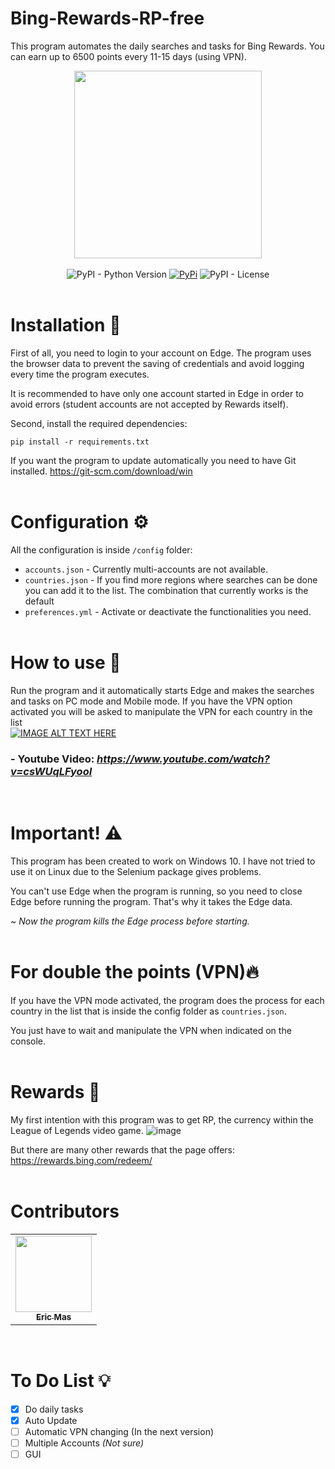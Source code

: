 # Bing-Rewards-RP-free
This program automates the daily searches and tasks for Bing Rewards. You can earn up to 6500 points every 11-15 days (using VPN).

<div align="center">
<img src="https://user-images.githubusercontent.com/57575090/177008524-6c68a6f3-8bdc-442c-b4e6-df89ba603943.png" width="300" /><br><br>
<img alt="PyPI - Python Version" src="https://img.shields.io/pypi/pyversions/bing-rewards?style=flat-square&label=Python&logo=python&logoColor=yellow">
<a href="https://pypi.org/project/bing-rewards/"> <img alt="PyPi" src="https://img.shields.io/pypi/v/bing-rewards?label=PyPI&style=flat-square&logo=pypi&logoColor=yellow"></a>
<img alt="PyPI - License" src="https://img.shields.io/pypi/l/bing-rewards?style=flat-square&label=License&color=blueviolet">
</div><br>

# Installation 📀
First of all, you need to login to your account on Edge. The program uses the browser data to prevent the saving of credentials and avoid logging every time the program executes.

It is recommended to have only one account started in Edge in order to avoid errors (student accounts are not accepted by Rewards itself).

Second, install the required dependencies: 
```
pip install -r requirements.txt
```

If you want the program to update automatically you need to have Git installed. https://git-scm.com/download/win
<br><br>

# Configuration ⚙️
All the configuration is inside `/config` folder:<br>
- `accounts.json` - Currently multi-accounts are not available.
- `countries.json` - If you find more regions where searches can be done you can add it to the list. The combination that currently works is the default
- `preferences.yml` - Activate or deactivate the functionalities you need.
<br><br>

# How to use 📝
Run the program and it automatically starts Edge and makes the searches and tasks on PC mode and Mobile mode.
If you have the VPN option activated you will be asked to manipulate the VPN for each country in the list<br>
[![IMAGE ALT TEXT HERE](https://user-images.githubusercontent.com/57575090/177008476-c13c5e41-7d2d-439f-8fe6-3aeccb9aca8a.png)](https://www.youtube.com/watch?v=csWUqLFyooI)
<br>

### **- Youtube Video:** *https://www.youtube.com/watch?v=csWUqLFyooI*
<br>

# Important! ⚠️
This program has been created to work on Windows 10. I have not tried to use it on Linux due to the Selenium package gives problems.

You can't use Edge when the program is running, so you need to close Edge before running the program.
That's why it takes the Edge data.

~ *Now the program kills the Edge process before starting.*
<br><br>

# For double the points (VPN)🔥
If you have the VPN mode activated, the program does the process for each country in the list that is inside the config folder as `countries.json`.

You just have to wait and manipulate the VPN when indicated on the console.
<br><br>

# Rewards 🥵
My first intention with this program was to get RP, the currency within the League of Legends video game.
![image](https://user-images.githubusercontent.com/57575090/161355891-71f72e14-1695-4193-96b8-a83f85956a8e.png)

But there are many other rewards that the page offers: https://rewards.bing.com/redeem/
<br><br>

# Contributors
<table>
  <tr>
    <td align="center"><a href="https://github.com/EricDragon8"><img src="https://avatars.githubusercontent.com/u/98742666?v=4" width="122px;" alt=""/><br /><sub><b>Eric Mas</b></sub></a>
  </tr>
</table>
<br>

# To Do List 💡
- [x] Do daily tasks
- [x] Auto Update
- [ ] Automatic VPN changing (In the next version)
- [ ] Multiple Accounts *(Not sure)*
- [ ] GUI
